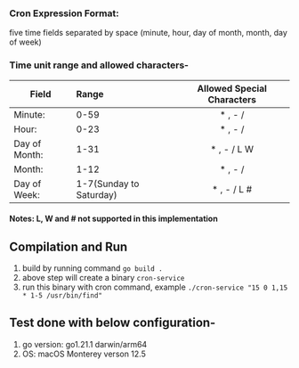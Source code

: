### Cron Expression Format:
five time fields separated by space (minute, hour, day of month, month, day of week)

### Time unit range and allowed characters-

| Field              | Range                      | Allowed Special Characters  |
|  ------------------|:---------------------------|:---------------------------:|
| Minute:            | 0-59                       | * , - /                     |
| Hour:              | 0-23                       | * , - /                     |
| Day of Month:      | 1-31                       | * , - / L W                 |
| Month:             | 1-12                       | * , - /                     |
| Day of Week:       | 1-7(Sunday to Saturday)    | * , - / L #                 |

#### Notes: L, W and # not supported in this implementation


## Compilation and Run
1. build by running command `go build . `
2. above step will create a binary `cron-service`
3. run this binary with cron command, example  `./cron-service "15 0 1,15 * 1-5 /usr/bin/find"`

## Test done with below configuration-
1. go version:  go1.21.1 darwin/arm64
2. OS: macOS Monterey verson 12.5

